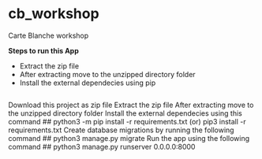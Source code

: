 # cb_workshop
Carte Blanche workshop

**Steps to run this App**
- Extract the zip file
- After extracting move to the unzipped directory folder
- Install the external dependecies using pip
  ```python3 -m pip install -r requirements.txt (or) pip3 install -r requirements.txt
  ```
  




Download this project as zip file
    Extract the zip file
    After extracting move to the unzipped directory folder
    Install the external dependecies using this command 
    ## python3 -m pip install -r requirements.txt (or) pip3 install -r requirements.txt
    Create database migrations by running the following command 
    ## python3 manage.py migrate
    Run the app using the following command 
    ## python3 manage.py runserver 0.0.0.0:8000
    
